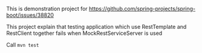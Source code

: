 This is demonstration project for https://github.com/spring-projects/spring-boot/issues/38820

This project explain that testing application which use
RestTemplate and RestClient together fails when MockRestServiceServer is used

Call `mvn test`

